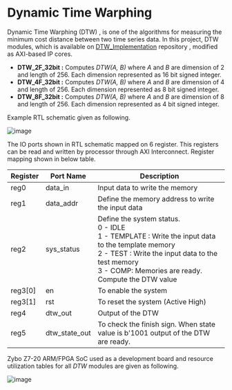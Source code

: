 # Dynamic Time Warphing

Dynamic Time Warphing (DTW) ,  is one of the algorithms for measuring the minimum cost distance between two time series data.  In this project, DTW modules, which is available on [DTW_Implementation](https://github.com/remziorak/DTW_Implementation)  repository , modified as AXI-based IP cores. 

- **DTW_2F_32bit :** Computes *DTW(A, B)* where *A* and *B* are dimension of 2 and length of 256. Each dimension represented as 16 bit signed integer.
- **DTW_4F_32bit :** Computes *DTW(A, B)* where *A* and *B* are dimension of 4 and length of 256. Each dimension represented as 8 bit signed integer.
- **DTW_8F_32bit :** Computes *DTW(A, B)* where *A* and *B* are dimension of 8 and length of 256. Each dimension represented as 4 bit signed integer.


Example RTL schematic given as following.

![image](https://user-images.githubusercontent.com/45906647/88442272-8ab8e280-ce1c-11ea-9f95-ed9261800a4b.png)

The IO ports shown in RTL schematic mapped on 6 register. This registers can be read and written by processor through AXI Interconnect. Register mapping shown in below table.

| Register | Port Name     | Description                                                  |
| -------- | ------------- | ------------------------------------------------------------ |
| reg0     | data_in       | Input data to write the memory                               |
| reg1     | data_addr     | Define the memory address to write the input data            |
| reg2     | sys_status    | Define the system status. <br />0 - IDLE <br />1 - TEMPLATE : Write the input data to the template memory<br />2 - TEST : Write the input data to the test memory<br />3 - COMP: Memories are ready. Compute the DTW value |
| reg3[0]  | en            | To enable the system                                         |
| reg3[1]  | rst           | To reset the system (Active High)                            |
| reg4     | dtw_out       | Output of the DTW                                            |
| reg5     | dtw_state_out | To check the finish sign. When state value is b'1001 output of the DTW are ready. |



Zybo Z7-20 ARM/FPGA SoC used as a development board and resource utilization tables for all *DTW* modules are given as following.

![image](https://user-images.githubusercontent.com/45906647/87888737-3639ef80-ca37-11ea-940c-ab30977cf18d.png)



